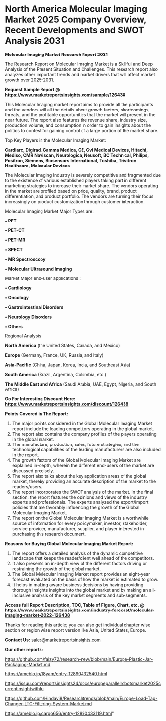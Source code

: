# North America Molecular Imaging Market 2025 Company Overview, Recent Developments and SWOT Analysis 2031

<strong>Molecular Imaging Market Research Report 2031</strong>

The Research Report on Molecular Imaging Market is a Skillful and Deep Analysis of the Present Situation and Challenges. This research report also analyzes other important trends and market drivers that will affect market growth over 2025-2031.

<strong>Request Sample Report @ <a href=https://www.marketreportsinsights.com/sample/126438>https://www.marketreportsinsights.com/sample/126438</a></strong>

This Molecular Imaging market report aims to provide all the participants and the vendors will all the details about growth factors, shortcomings, threats, and the profitable opportunities that the market will present in the near future. The report also features the revenue share, industry size, production volume, and consumption in order to gain insights about the politics to contest for gaining control of a large portion of the market share.

Top Key Players in the Molecular Imaging Market:

<strong>Cardiarc, Digirad, Gamma Medica, GE, Gvi Medical Devices, Hitachi, Mediso, CMR Naviscan, Neurologica, Neusoft, BC Technical, Philips, Positron, Siemens, Biosensors International, Toshiba, Trivitron Healthcare, Molecular Devices</strong>

The Molecular Imaging Industry is severely competitive and fragmented due to the existence of various established players taking part in different marketing strategies to increase their market share. The vendors operating in the market are profiled based on price, quality, brand, product differentiation, and product portfolio. The vendors are turning their focus increasingly on product customization through customer interaction.

Molecular Imaging Market Major Types are:

<strong>• PET

• PET-CT

• PET-MR

• SPECT

• MR Spectroscopy

• Molecular Ultrasound Imaging</strong>

Market Major end-user applications :

<strong>• Cardiology

• Oncology

• Gastrointestinal Disorders

• Neurology Disorders

• Others</strong>

Regional Analysis

</u><strong><b>North America</b></strong> (the United States, Canada, and Mexico)

<strong><b>Europe </b></strong>(Germany, France, UK, Russia, and Italy)

<strong><b>Asia-Pacific</b></strong> (China, Japan, Korea, India, and Southeast Asia)

<strong><b>South America</b></strong> (Brazil, Argentina, Colombia, etc.)

<strong><b>The Middle East and Africa</b></strong> (Saudi Arabia, UAE, Egypt, Nigeria, and South Africa)

<strong>Go For Interesting Discount Here: <a href=https://www.marketreportsinsights.com/discount/126438>https://www.marketreportsinsights.com/discount/126438</a></strong>

<strong>Points Covered in The Report:</strong>
<ol>
  <li>The major points considered in the Global Molecular Imaging Market report include the leading competitors operating in the global market.</li>
  <li>The report also contains the company profiles of the players operating in the global market.</li>
  <li>The manufacture, production, sales, future strategies, and the technological capabilities of the leading manufacturers are also included in the report.</li>
  <li>The growth factors of the Global Molecular Imaging Market are explained in-depth, wherein the different end-users of the market are discussed precisely.</li>
  <li>The report also talks about the key application areas of the global market, thereby providing an accurate description of the market to the readers/users.</li>
  <li>The report incorporates the SWOT analysis of the market. In the final section, the report features the opinions and views of the industry experts and professionals. The experts analyzed the export/import policies that are favorably influencing the growth of the Global Molecular Imaging Market.</li>
  <li>The report on the Global Molecular Imaging Market is a worthwhile source of information for every policymaker, investor, stakeholder, service provider, manufacturer, supplier, and player interested in purchasing this research document.</li>
</ol>
<strong>Reasons for Buying Global Molecular Imaging Market Report:</strong>

<ol>
  <li>The report offers a detailed analysis of the dynamic competitive landscape that keeps the reader/client well ahead of the competitors.</li>
  <li>It also presents an in-depth view of the different factors driving or restraining the growth of the global market.</li>
  <li>The Global Molecular Imaging Market report provides an eight-year forecast evaluated on the basis of how the market is estimated to grow.</li>
  <li>It helps in making aware business decisions by having providing thorough insights insights into the global market and by making an all-inclusive analysis of the key market segments and sub-segments.</li>
</ol>
<strong>Access full Report Description, TOC, Table of Figure, Chart, etc. @ <a href=https://www.marketreportsinsights.com/industry-forecast/molecular-imaging-market-2022-126438>https://www.marketreportsinsights.com/industry-forecast/molecular-imaging-market-2022-126438</a></strong>


Thanks for reading this article; you can also get individual chapter wise section or region wise report version like Asia, United States, Europe.

<strong>Contact Us:</strong>
sales@marketreportsinsights.com

<strong>Our other reports:</strong>

<a href=https://github.com/faizy72/research-new/blob/main/Europe-Plastic-Jar-Packaging-Market.md>https://github.com/faizy72/research-new/blob/main/Europe-Plastic-Jar-Packaging-Market.md</a>

<a href=https://ameblo.jp/18yam/entry-12890432540.html>https://ameblo.jp/18yam/entry-12890432540.html</a>

<a href=https://issuu.com/reportsinsights24/docs/europeparallelrobotsmarket2025currentinsightwithfu>https://issuu.com/reportsinsights24/docs/europeparallelrobotsmarket2025currentinsightwithfu</a>

<a href=https://github.com/Hindavi8/Researchtrends/blob/main/Europe-Load-Tap-Changer-LTC-Filtering-System-Market.md>https://github.com/Hindavi8/Researchtrends/blob/main/Europe-Load-Tap-Changer-LTC-Filtering-System-Market.md</a>

<a href=https://ameblo.jp/cargo656/entry-12890433119.html>https://ameblo.jp/cargo656/entry-12890433119.html</a>"
